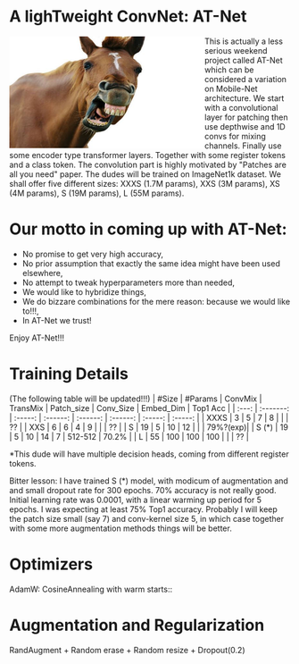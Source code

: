 
# A lighTweight ConvNet: AT-Net


<a href="https://www.youtube.com/shorts/3BW1lBgtbbs" class="follow"> 
<img align="left" width="350" height="200" src="at_net.JPG"> 
</a>
This is actually a less serious weekend project called AT-Net which can be considered a variation on Mobile-Net architecture. We start with a convolutional layer for patching then use depthwise and 1D convs for mixing channels. Finally use some encoder type transformer layers. Together with some register tokens and a class token. The convolution part is highly motivated by "Patches are all you need" paper. The dudes will be trained on ImageNet1k dataset. We shall offer five different sizes: XXXS (1.7M params), XXS (3M params), XS (4M params), S (19M params), L (55M params). 
 <h1> Our motto in coming up with AT-Net:</h1>
 <ul> 
  <li> No promise to get very high accuracy,</li>
  <li> No prior assumption that exactly the same idea might have been used elsewhere,</li>
  <li> No attempt to tweak hyperparameters more than needed,</li>
  <li> We would like to hybridize things,</li>
  <li> We do bizzare combinations for the mere reason: because we would like to!!!,</li>
  <li> In AT-Net we trust!</li>
  
</ul> 
Enjoy AT-Net!!!

# Training Details

(The following table will be updated!!!)
| #Size  |  #Params  |  ConvMix | TransMix |  Patch_size | Conv_Size | Embed_Dim | Top1 Acc | 
| :---:  | :-------: | :-----:  | :------: | :------:    | :------:  | :-----:   | :-----:  | 
|  XXXS  |  3        |  5       |  7       |  8          |           |           | ??       | 
|  XXS   |  6        |  6       |  4       |  9          |           |           | ??       | 
|  S     |  19       |  5       |  10      |  12         |           |           | 79%?(exp)| 
|  S (*) |  19       |  5       |  10      |  14         |     7     |  512-512  | 70.2%    | 
|  L     |  55       | 100      |  100     |  100        |           |           | ??       | 

*This dude will have multiple decision heads, coming from different register tokens.

Bitter lesson: I have trained S (*) model, with modicum of augmentation and and small dropout rate for 300 epochs. 70% accuracy is not really good. Initial learning rate was 0.0001, with a linear warming up period for 5 epochs. I was expecting at least 75% Top1 accuracy. Probably I will keep the patch size small (say 7) and conv-kernel size 5, in which case together with some more augmentation methods things will be better. 

# Optimizers
AdamW:
CosineAnnealing with warm starts::
 
# Augmentation and Regularization

RandAugment + Random erase + Random resize + Dropout(0.2)
